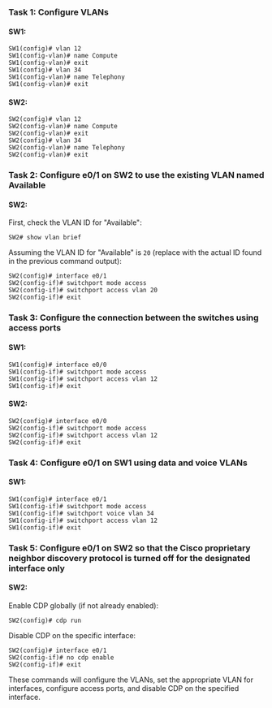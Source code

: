 ### Task 1: Configure VLANs
#### SW1:
```shell
SW1(config)# vlan 12
SW1(config-vlan)# name Compute
SW1(config-vlan)# exit
SW1(config)# vlan 34
SW1(config-vlan)# name Telephony
SW1(config-vlan)# exit
```
#### SW2:
```shell
SW2(config)# vlan 12
SW2(config-vlan)# name Compute
SW2(config-vlan)# exit
SW2(config)# vlan 34
SW2(config-vlan)# name Telephony
SW2(config-vlan)# exit
```

### Task 2: Configure e0/1 on SW2 to use the existing VLAN named Available
#### SW2:
First, check the VLAN ID for "Available":
```shell
SW2# show vlan brief
```
Assuming the VLAN ID for "Available" is `20` (replace with the actual ID found in the previous command output):
```shell
SW2(config)# interface e0/1
SW2(config-if)# switchport mode access
SW2(config-if)# switchport access vlan 20
SW2(config-if)# exit
```

### Task 3: Configure the connection between the switches using access ports
#### SW1:
```shell
SW1(config)# interface e0/0
SW1(config-if)# switchport mode access
SW1(config-if)# switchport access vlan 12
SW1(config-if)# exit
```
#### SW2:
```shell
SW2(config)# interface e0/0
SW2(config-if)# switchport mode access
SW2(config-if)# switchport access vlan 12
SW2(config-if)# exit
```

### Task 4: Configure e0/1 on SW1 using data and voice VLANs
#### SW1:
```shell
SW1(config)# interface e0/1
SW1(config-if)# switchport mode access
SW1(config-if)# switchport voice vlan 34
SW1(config-if)# switchport access vlan 12
SW1(config-if)# exit
```

### Task 5: Configure e0/1 on SW2 so that the Cisco proprietary neighbor discovery protocol is turned off for the designated interface only
#### SW2:
Enable CDP globally (if not already enabled):
```shell
SW2(config)# cdp run
```
Disable CDP on the specific interface:
```shell
SW2(config)# interface e0/1
SW2(config-if)# no cdp enable
SW2(config-if)# exit
```

These commands will configure the VLANs, set the appropriate VLAN for interfaces, configure access ports, and disable CDP on the specified interface.